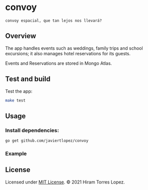 # convoy

    convoy espacial, que tan lejos nos llevará?

## Overview 

The app handles events such as weddings, family trips and school excursions; it also manages hotel reservations for its guests.

Events and Reservations are stored in Mongo Atlas.

## Test and build

Test the app:

```bash
make test
```

## Usage

### Install dependencies:

```bash
go get github.com/javiertlopez/convoy
```

### Example

## License

Licensed under [MIT License](LICENSE). © 2021 Hiram Torres Lopez.
